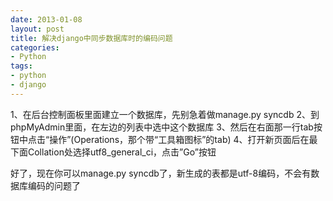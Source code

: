 ```yaml
---
date: 2013-01-08
layout: post
title: 解决django中同步数据库时的编码问题
categories:
- Python
tags:
- python
- django
---
```


1、在后台控制面板里面建立一个数据库，先别急着做manage.py syncdb
2、到phpMyAdmin里面，在左边的列表中选中这个数据库
3、然后在右面那一行tab按钮中点击“操作”(Operations，那个带“工具箱图标”的tab)
4、打开新页面后在最下面Collation处选择utf8_general_ci，点击”Go”按钮

好了，现在你可以manage.py syncdb了，新生成的表都是utf-8编码，不会有数据库编码的问题了

